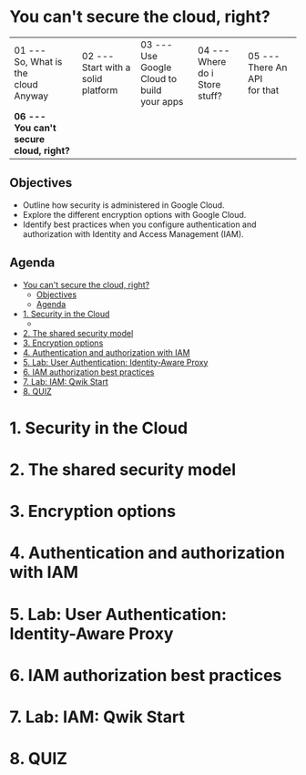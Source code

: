 # You can't secure the cloud, right?

|                                             |                                          |                                                     |                                      |                                    |
|---------------------------------------------|------------------------------------------|-----------------------------------------------------|--------------------------------------|------------------------------------|
| 01 ---<br>So, What is the<br>cloud Anyway   | 02 ---<br>Start with a<br>solid platform | 03 ---<br>Use Google<br>Cloud to build<br>your apps | 04 ---<br>Where do i<br>Store stuff? | 05 ---<br>There An API<br>for that |
| **06 ---<br>You can't secure<br>cloud, right?** |                                          |                                                     |                                      |                                    |

## Objectives

- Outline how security is administered in Google Cloud.
- Explore the different encryption options with Google Cloud.
- Identify best practices when you configure authentication and authorization with Identity and Access Management (IAM).

## Agenda

- [You can't secure the cloud, right?](#you-cant-secure-the-cloud-right)
  - [Objectives](#objectives)
  - [Agenda](#agenda)
- [1. Security in the Cloud](#1-security-in-the-cloud)
  - [](#)
- [2. The shared security model](#2-the-shared-security-model)
- [3. Encryption options](#3-encryption-options)
- [4. Authentication and authorization with IAM](#4-authentication-and-authorization-with-iam)
- [5. Lab: User Authentication: Identity-Aware Proxy](#5-lab-user-authentication-identity-aware-proxy)
- [6. IAM authorization best practices](#6-iam-authorization-best-practices)
- [7. Lab: IAM: Qwik Start](#7-lab-iam-qwik-start)
- [8. QUIZ](#8-quiz)

# 1. Security in the Cloud

## 


# 2. The shared security model

# 3. Encryption options

# 4. Authentication and authorization with IAM

# 5. Lab: User Authentication: Identity-Aware Proxy

# 6. IAM authorization best practices

# 7. Lab: IAM: Qwik Start

# 8. QUIZ